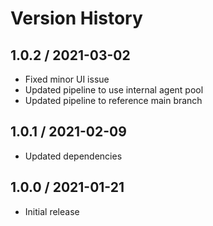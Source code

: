 # Version History

## 1.0.2 / 2021-03-02

- Fixed minor UI issue
- Updated pipeline to use internal agent pool
- Updated pipeline to reference main branch

## 1.0.1 / 2021-02-09

- Updated dependencies

## 1.0.0 / 2021-01-21

- Initial release
